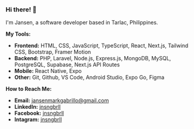 ### Hi there! 👋

I'm Jansen, a software developer based in Tarlac, Philippines.

<strong>My Tools:</strong>
- <strong>Frontend:</strong> HTML, CSS, JavaScript, TypeScript, React, Next.js, Tailwind CSS, Bootstrap, Framer Motion
- <strong>Backend:</strong> PHP, Laravel, Node.js, Express.js, MongoDB, MySQL, PostgreSQL, Supabase, Next.js API Routes
- <strong>Mobile:</strong> React Native, Expo
- <strong>Other:</strong> Git, Github, VS Code, Android Studio, Expo Go, Figma

<strong>How to Reach Me:</strong>
- <strong>Email:</strong> <a href="mailto:jansenmarkgabrillo@gmail.com">jansenmarkgabrillo@gmail.com</a>
- <strong>LinkedIn:</strong> <a href="https://www.linkedin.com/in/jnsngbrll/">jnsngbrll</a>
- <strong>Facebook:</strong> <a href="https://www.facebook.com/jnsngbrll">jnsngbrll</a>
- <strong>Intagram:</strong> <a href="https://www.instagram.com/jnsngbrll/">jnsngbrll</a>

